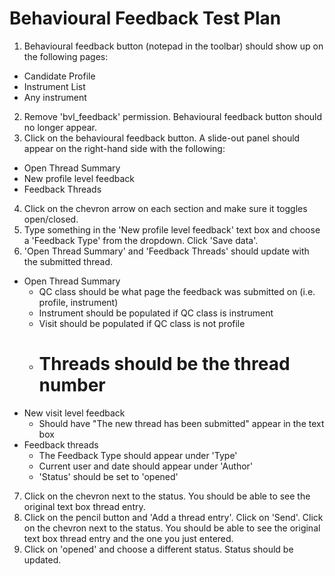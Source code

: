 # Behavioural Feedback Test Plan

1. Behavioural feedback button (notepad in the toolbar) should show up on the following pages:
 * Candidate Profile
 * Instrument List
 * Any instrument
2. Remove 'bvl_feedback' permission. Behavioural feedback button should no longer appear.
3. Click on the behavioural feedback button. A slide-out panel should appear on the right-hand side with the following:
 * Open Thread Summary
 * New profile level feedback
 * Feedback Threads
4. Click on the chevron arrow on each section and make sure it toggles open/closed.
5. Type something in the 'New profile level feedback' text box and choose a 'Feedback Type' from the dropdown. Click 'Save data'.
6. 'Open Thread Summary' and 'Feedback Threads' should update with the submitted thread. 
 * Open Thread Summary
    * QC class should be what page the feedback was submitted on (i.e. profile, instrument)
    * Instrument should be populated if QC class is instrument
    * Visit should be populated if QC class is not profile
    * # Threads should be the thread number
  * New visit level feedback
    * Should have "The new thread has been submitted" appear in the text box
  * Feedback threads
    * The Feedback Type should appear under 'Type'
    * Current user and date should appear under 'Author'
    * 'Status' should be set to 'opened'
7. Click on the chevron next to the status. You should be able to see the original text box thread entry.
8. Click on the pencil button and 'Add a thread entry'. Click on 'Send'. Click on the chevron next to the status. You should be able to see the original text box thread entry and the one you just entered.
9. Click on 'opened' and choose a different status. Status should be updated.

